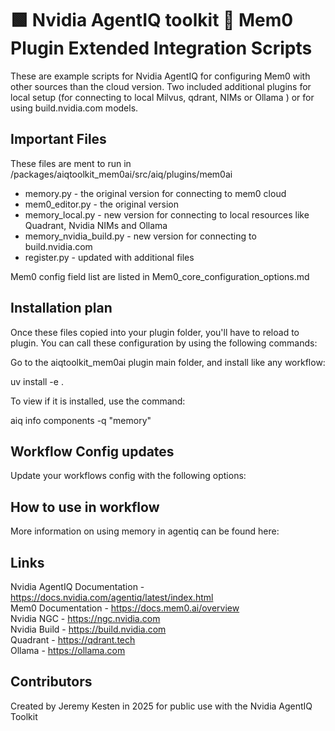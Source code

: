 # 🟩 Nvidia AgentIQ toolkit 🔌 Mem0 Plugin Extended Integration Scripts

These are example scripts for Nvidia AgentIQ for configuring Mem0 with other sources than the cloud version. Two included additional plugins for local setup (for connecting to local Milvus, qdrant, NIMs or Ollama ) or for using build.nvidia.com models.

## Important Files

These files are ment to run in <aiq folder>/packages/aiqtoolkit_mem0ai/src/aiq/plugins/mem0ai

* memory.py - the original version for connecting to mem0 cloud
* mem0_editor.py - the original version
* memory_local.py - new version for connecting to local resources like Quadrant, Nvidia NIMs and Ollama
* memory_nvidia_build.py - new version for connecting to build.nvidia.com
* register.py - updated with additional files

Mem0 config field list are listed in Mem0_core_configuration_options.md

## Installation plan

Once these files copied into your plugin folder, you'll have to reload to plugin. You can call these configuration by using the following commands:

Go to the aiqtoolkit_mem0ai plugin main folder, and install like any workflow:

uv install -e . 

To view if it is installed, use the command:

aiq info components -q "memory"

## Workflow Config updates

Update your workflows config with the following options:



## How to use in workflow




More information on using memory in agentiq can be found here:

## Links

Nvidia AgentIQ Documentation - https://docs.nvidia.com/agentiq/latest/index.html  
Mem0 Documentation - https://docs.mem0.ai/overview  
Nvidia NGC - https://ngc.nvidia.com  
Nvidia Build - https://build.nvidia.com  
Quadrant - https://qdrant.tech  
Ollama - https://ollama.com  

## Contributors

Created by Jeremy Kesten in 2025 for public use with the Nvidia AgentIQ Toolkit
